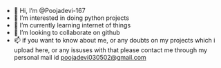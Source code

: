 - 👋 Hi, I’m @Poojadevi-167
- 👀 I’m interested in doing python projects
- 🌱 I’m currently learning internet of things
- 💞️ I’m looking to collaborate on github
- 📫 if you want to know about me, or any doubts on my projects which i upload here, or any issuses with that please contact me through my personal mail id
poojadevi030502@gmail.com

<!---
Poojadevi-167/Poojadevi-167 is a ✨ special ✨ repository because its `README.md` (this file) appears on your GitHub profile.
You can click the Preview link to take a look at your changes.
--->
